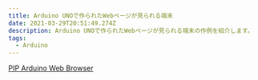 ```yaml
---
title: Arduino UNOで作られたWebページが見られる端末
date: 2021-03-29T20:51:49.274Z
description: Arduino UNOで作られたWebページが見られる端末の作例を紹介します。
tags:
  - Arduino
---
```

[PIP Arduino Web Browser](https://hackaday.io/project/3116-pip-arduino-web-browser)